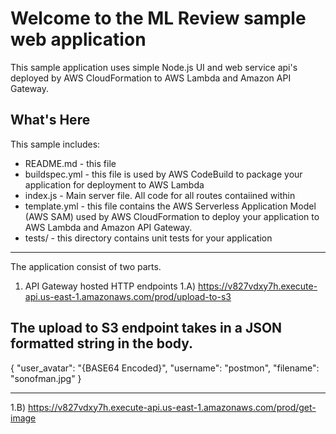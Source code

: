 Welcome to the ML Review sample web application
==================================================

This sample application uses simple Node.js  UI and web service api's deployed by AWS CloudFormation to AWS Lambda and Amazon API Gateway.

What's Here
-----------

This sample includes:

* README.md - this file
* buildspec.yml - this file is used by AWS CodeBuild to package your
  application for deployment to AWS Lambda
* index.js - Main server file. All code for all routes contaiined within
* template.yml - this file contains the AWS Serverless Application Model (AWS SAM) used
  by AWS CloudFormation to deploy your application to AWS Lambda and Amazon API
  Gateway.
* tests/ - this directory contains unit tests for your application

____________________________________________________________


The application consist of two parts.

1. API Gateway hosted HTTP endpoints
1.A) https://v827vdxy7h.execute-api.us-east-1.amazonaws.com/prod/upload-to-s3

 The upload to S3 endpoint takes in a JSON formatted string in the body.
--------------------------------------------------------------------------------

{
  "user_avatar": "{BASE64 Encoded}",
  "username": "postmon",
  "filename": "sonofman.jpg"
}

--------------------------------------------------------------------------------



1.B) https://v827vdxy7h.execute-api.us-east-1.amazonaws.com/prod/get-image

